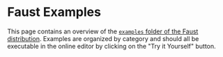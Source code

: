<!-- doc-begin -->

# Faust Examples

This page contains an overview of the [`examples` folder of the Faust 
distribution](https://github.com/grame-cncm/faust/tree/master-dev/examples).
Examples are organized by category and should all be executable in the
online editor by clicking on the "Try it Yourself" button.
